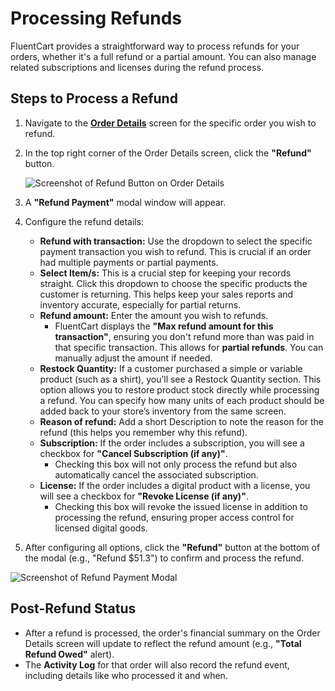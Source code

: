 # Processing Refunds

FluentCart provides a straightforward way to process refunds for your orders, whether it's a full refund or a partial amount. You can also manage related subscriptions and licenses during the refund process.

## Steps to Process a Refund

1.  Navigate to the **[Order Details](/guide/store-management/orders-management/order-details-overview)** screen for the specific order you wish to refund.
2.  In the top right corner of the Order Details screen, click the **"Refund"** button.

    ![Screenshot of Refund Button on Order Details](/images/store-management/processing-refunds/refund-button-on-order.webp)

3.  A **"Refund Payment"** modal window will appear.

4.  Configure the refund details:
    * **Refund with transaction:** Use the dropdown to select the specific payment transaction you wish to refund. This is crucial if an order had multiple payments or partial payments.
    * **Select Item/s:** This is a crucial step for keeping your records straight. Click this dropdown to choose the specific products the customer is returning. This helps keep your sales reports and inventory accurate, especially for partial returns. 
    * **Refund amount:** Enter the amount you wish to refunds.
        * FluentCart displays the **"Max refund amount for this transaction"**, ensuring you don't refund more than was paid in that specific transaction. This allows for **partial refunds**. You can manually adjust the amount if needed.
    * **Restock Quantity:** If a customer purchased a simple or variable product (such as a shirt), you’ll see a Restock Quantity section. This option allows you to restore product stock directly while processing a refund. You can specify how many units of each product should be added back to your store’s inventory from the same screen.
    * **Reason of refund:** Add a short Description to note the reason for the refund (this helps you remember why this refund).
    * **Subscription:** If the order includes a subscription, you will see a checkbox for **"Cancel Subscription (if any)"**.
        * Checking this box will not only process the refund but also automatically cancel the associated subscription.
    * **License:** If the order includes a digital product with a license, you will see a checkbox for **"Revoke License (if any)"**.
        * Checking this box will revoke the issued license in addition to processing the refund, ensuring proper access control for licensed digital goods. 

5.  After configuring all options, click the **"Refund"** button at the bottom of the modal (e.g., "Refund $51.3") to confirm and process the refund.

![Screenshot of Refund Payment Modal](/images/store-management/processing-refunds/refund-payment-modal.webp)

## Post-Refund Status

* After a refund is processed, the order's financial summary on the Order Details screen will update to reflect the refund amount (e.g., **"Total Refund Owed"** alert).
* The **Activity Log** for that order will also record the refund event, including details like who processed it and when.
